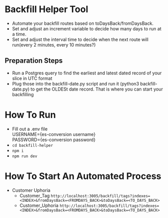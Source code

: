 # Backfill Helper Tool
 - Automate your backfill routes based on toDaysBack/fromDaysBack. 
 - Set and adjust an increment variable to decide how many days to run at a time. 
 - Set and adjust the interval time to decide when the next route will run(every 2 minutes, every 10 minutes?)


## Preparation Steps
 - Run a Postgres query to find the earliest and latest dated record of your slice in UTC format
 - Plug those into the backfill-date.py script and run it (python3 backfill-date.py) to get the OLDESt date record. That is where you can start your backfilling

# How To Run
 - Fill out a .env file      
    USERNAME={es-conversion username}     
    PASSWORD={es-conversion password}     
 - `cd backfill-helper`
 - `npm i`
 - `npm run dev`

# How To Start An Automated Process
 - Customer Uphoria
    - Customer_Tag `http://localhost:3005/backfill/tags?indexes=<INDEX>&fromDaysBack=<FROMDAYS_BACK>&toDaysBack=<TO_DAYS_BACK>`
    - Customer_Uphoria `http://localhost:3005/backfill/tags?indexes=<INDEX>&fromDaysBack=<FROMDAYS_BACK>&toDaysBack=<TO_DAYS_BACK>`